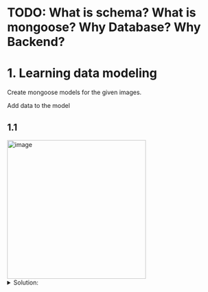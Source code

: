 # TODO: What is schema? What is mongoose? Why Database? Why Backend?
# 1. Learning data modeling

Create mongoose models for the given images.

Add data to the model

## 1.1

<img width="323" alt="image" src="https://github.com/user-attachments/assets/a61fe8fd-1e45-40e0-bfe3-7f37b87cb87c" />
<details>

  <summary>Solution:</summary>

  This is the content that will be hidden until the user clicks on the "Click to see hidden details" summary.

</details>
